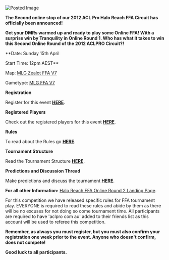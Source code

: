 ![Posted Image](http://www.aclpro.com.au/images/HRFFAOR2a.png)





**The Second online stop of our 2012 ACL Pro Halo Reach FFA Circuit has officially been announced!**





**Get your DMRs warmed up and ready to play some Online FFA! With a surprise win by Tranquility in Online Round 1. Who has what it takes to win this Second Online Round of the 2012 ACLPRO Circuit?!**





**Date: Sunday 15th April


Start Time: 12pm AEST**


Map: 
[MLG Zealot FFA V7](http://www.bungie.net/Stats/Reach/FileDetails.aspx?fid=26940638&player=MLG%20Gametypes)

Gametype: 
[MLG FFA V7](http://www.bungie.net/Stats/Reach/FileDetails.aspx?fid=26940872&player=MLG%20Gametypes)





**Registration** 


Register for this event 
[**HERE**](http://registration.aclpro.com.au/?e=70).






**Registered Players** 


Check out the registered players for this event 
[**HERE**](http://www.aclpro.com.au/2012/events/halo/acl-reach-ffa-r2-rego).






**Rules**

To read about the Rules go 
[**HERE**](http://www.aclpro.com.au/procircuit/acl-reach-ffa-rules). 






**Tournament Structure**

Read the Tournament Structure 
[**HERE**](http://www.aclpro.com.au/procircuit/reach-ffa-2011-structure).






**Predictions and Discussion Thread**

Make predictions and discuss the tournament 
[**HERE**](http://www.aclpro.com.au/forums/topic/17175-acl-reach-ffa-online-r2-predictions-discussions-thread/).






**For all other Information:** 
[Halo Reach FFA Online Round 2 Landing Page](http://www.aclpro.com.au/2012/events/halo/acl-reach-ffa-r2-landing-page).





For this competition we have released specific rules for FFA tournament play. EVERYONE is required to read these rules and abide by them as there will be no excuses for not doing so come tournament time. All participants are required to have 'aclpro com au' added to their friends list as this account will be used to referee this competition. 



**Remember, as always you must register, but you must also confirm your registration one week prior to the event. Anyone who doesn't confirm, does not compete!**






**Good luck to all participants.**